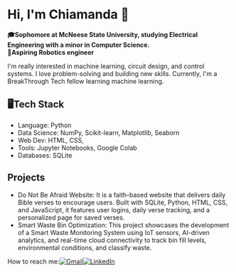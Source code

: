 # Hi, I'm Chiamanda 👋
**🎓Sophomore at McNeese State University, studying Electrical Engineering with a minor in Computer Science.  
🤖Aspiring Robotics engineer**

I'm really interested in machine learning, circuit design, and control systems. I love problem-solving and building new skills. Currently, I'm a BreakThrough Tech fellow learning machine learning.  

## 🖥️Tech Stack
-  Language: Python
-  Data Science: NumPy, Scikit-learn, Matplotlib, Seaborn
-  Web Dev: HTML, CSS,
-  Tools: Jupyter Notebooks, Google Colab
-  Databases: SQLite
  ## Projects
  
- Do Not Be Afraid Website: It is a faith-based website that delivers daily Bible verses to encourage users. Built with SQLite, Python, HTML, CSS, and JavaScript, it features user logins, daily verse tracking, and a personalized page for saved verses.
- Smart Waste Bin Optimization: This project showcases the development of a Smart Waste Monitoring System using IoT sensors, AI-driven analytics, and real-time cloud connectivity to track bin fill levels, environmental conditions, and classify waste.


How to reach me:[![Gmail](https://img.shields.io/badge/-white?logo=gmail&logoColor=red&label=)](mailto:karenononiwu15@gmail.com)[![LinkedIn](https://img.shields.io/badge/-L-blue?logo=linkedin&logoColor=blue&label=)](https://www.linkedin.com/in/chiamanda-ononiwu/)


<!---
Chiamanda07/Chiamanda07 is a ✨ special ✨ repository because its `README.md` (this file) appears on your GitHub profile.
You can click the Preview link to take a look at your changes.
--->

